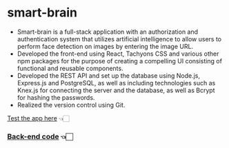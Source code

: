 # smart-brain
- Smart-brain is a full-stack application with an authorization and authentication system that utilizes artificial intelligence to allow users to perform face detection on images by entering the image URL.
- Developed the front-end using React, Tachyons CSS and various other npm packages for the purpose of creating a compelling UI consisting of functional and reusable components.
- Developed the REST API and set up the database using Node.js, Express.js and PostgreSQL, as well as including technologies such as Knex.js for connecting the server and the database, as well as Bcrypt for hashing the passwords.
- Realized the version control using Git.

[Test the app here](https://smartbrain-aspy.onrender.com/) 👈🏻

### [Back-end code](https://github.com/djordjevicv/smart-brain-backend//) 👈🏻
